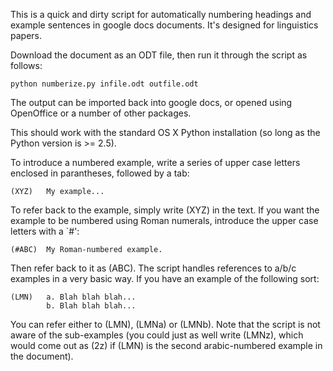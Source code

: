 This is a quick and dirty script for automatically numbering headings
and example sentences in google docs documents. It's designed for
linguistics papers.

Download the document as an ODT file, then run it through the script
as follows:

    python numberize.py infile.odt outfile.odt

The output can be imported back into google docs, or opened using
OpenOffice or a number of other packages.

This should work with the standard OS X Python installation (so long
as the Python version is >= 2.5).

To introduce a numbered example, write a series of upper case letters
enclosed in parantheses, followed by a tab:

    (XYZ)   My example...

To refer back to the example, simply write (XYZ) in the text. If you
want the example to be numbered using Roman numerals, introduce the
upper case letters with a `#':

    (#ABC)  My Roman-numbered example.

Then refer back to it as (ABC). The script handles references to a/b/c
examples in a very basic way. If you have an example of the following
sort:

    (LMN)   a. Blah blah blah...
            b. Blah blah blah...

You can refer either to (LMN), (LMNa) or (LMNb). Note that the script
is not aware of the sub-examples (you could just as well write (LMNz),
which would come out as (2z) if (LMN) is the second arabic-numbered
example in the document).